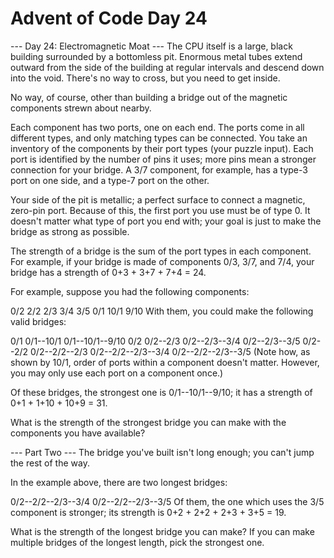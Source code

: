 # Advent of Code Day 24
--- Day 24: Electromagnetic Moat ---
The CPU itself is a large, black building surrounded by a bottomless pit. Enormous metal tubes extend outward from the side of the building at regular intervals and descend down into the void. There's no way to cross, but you need to get inside.

No way, of course, other than building a bridge out of the magnetic components strewn about nearby.

Each component has two ports, one on each end. The ports come in all different types, and only matching types can be connected. You take an inventory of the components by their port types (your puzzle input). Each port is identified by the number of pins it uses; more pins mean a stronger connection for your bridge. A 3/7 component, for example, has a type-3 port on one side, and a type-7 port on the other.

Your side of the pit is metallic; a perfect surface to connect a magnetic, zero-pin port. Because of this, the first port you use must be of type 0. It doesn't matter what type of port you end with; your goal is just to make the bridge as strong as possible.

The strength of a bridge is the sum of the port types in each component. For example, if your bridge is made of components 0/3, 3/7, and 7/4, your bridge has a strength of 0+3 + 3+7 + 7+4 = 24.

For example, suppose you had the following components:

0/2
2/2
2/3
3/4
3/5
0/1
10/1
9/10
With them, you could make the following valid bridges:

0/1
0/1--10/1
0/1--10/1--9/10
0/2
0/2--2/3
0/2--2/3--3/4
0/2--2/3--3/5
0/2--2/2
0/2--2/2--2/3
0/2--2/2--2/3--3/4
0/2--2/2--2/3--3/5
(Note how, as shown by 10/1, order of ports within a component doesn't matter. However, you may only use each port on a component once.)

Of these bridges, the strongest one is 0/1--10/1--9/10; it has a strength of 0+1 + 1+10 + 10+9 = 31.

What is the strength of the strongest bridge you can make with the components you have available?

--- Part Two ---
The bridge you've built isn't long enough; you can't jump the rest of the way.

In the example above, there are two longest bridges:

0/2--2/2--2/3--3/4
0/2--2/2--2/3--3/5
Of them, the one which uses the 3/5 component is stronger; its strength is 0+2 + 2+2 + 2+3 + 3+5 = 19.

What is the strength of the longest bridge you can make? If you can make multiple bridges of the longest length, pick the strongest one.

